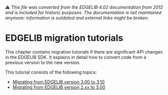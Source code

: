 :warning: _This file was converted from the EDGELIB 4.02 documentation from 2012 and is included for historic purposes. The documentation is not maintained anymore: information is outdated and external links might be broken._

# EDGELIB migration tutorials

This chapter contains migration tutorials if there are significant API changes in the EDGELIB SDK. It explains in detail how to convert code from a previous version to the new version.

This tutorial consists of the following topics:

* [Migrating from EDGELIB version 3.00 to 3.10](migration_edgelib310.md)
* [Migrating from EDGELIB version 2.xx to 3.00](migration_edgelib300.md)

